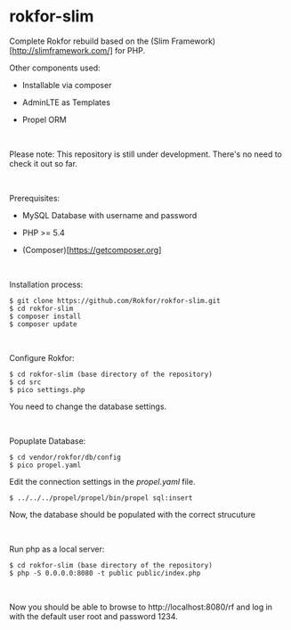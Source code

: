 rokfor-slim
===========

Complete Rokfor rebuild based on the (Slim Framework)[http://slimframework.com/]
for PHP.

Other components used:

-   Installable via composer

-   AdminLTE as Templates

-   Propel ORM

 

Please note: This repository is still under development. There's no need to
check it out so far.

 

Prerequisites:

-   MySQL Database with username and password

-   PHP \>= 5.4

-   (Composer)[<https://getcomposer.org>]

 

Installation process:

~~~~~~~~~~~~~~~~~~~~~~~~~~~~~~~~~~~~~~~~~~~~~~~~~~~~~~~~~~~~~~~~~~~~~~~~~~~~~~~~
$ git clone https://github.com/Rokfor/rokfor-slim.git
$ cd rokfor-slim
$ composer install
$ composer update
~~~~~~~~~~~~~~~~~~~~~~~~~~~~~~~~~~~~~~~~~~~~~~~~~~~~~~~~~~~~~~~~~~~~~~~~~~~~~~~~

 

Configure Rokfor:

~~~~~~~~~~~~~~~~~~~~~~~~~~~~~~~~~~~~~~~~~~~~~~~~~~~~~~~~~~~~~~~~~~~~~~~~~~~~~~~~
$ cd rokfor-slim (base directory of the repository)
$ cd src
$ pico settings.php
~~~~~~~~~~~~~~~~~~~~~~~~~~~~~~~~~~~~~~~~~~~~~~~~~~~~~~~~~~~~~~~~~~~~~~~~~~~~~~~~

You need to change the database settings.

 

Popuplate Database:

~~~~~~~~~~~~~~~~~~~~~~~~~~~~~~~~~~~~~~~~~~~~~~~~~~~~~~~~~~~~~~~~~~~~~~~~~~~~~~~~
$ cd vendor/rokfor/db/config
$ pico propel.yaml
~~~~~~~~~~~~~~~~~~~~~~~~~~~~~~~~~~~~~~~~~~~~~~~~~~~~~~~~~~~~~~~~~~~~~~~~~~~~~~~~

Edit the connection settings in the *propel.yaml* file.

~~~~~~~~~~~~~~~~~~~~~~~~~~~~~~~~~~~~~~~~~~~~~~~~~~~~~~~~~~~~~~~~~~~~~~~~~~~~~~~~
$ ../../../propel/propel/bin/propel sql:insert
~~~~~~~~~~~~~~~~~~~~~~~~~~~~~~~~~~~~~~~~~~~~~~~~~~~~~~~~~~~~~~~~~~~~~~~~~~~~~~~~

Now, the database should be populated with the correct strucuture

 

Run php as a local server:

~~~~~~~~~~~~~~~~~~~~~~~~~~~~~~~~~~~~~~~~~~~~~~~~~~~~~~~~~~~~~~~~~~~~~~~~~~~~~~~~
$ cd rokfor-slim (base directory of the repository)
$ php -S 0.0.0.0:8080 -t public public/index.php
~~~~~~~~~~~~~~~~~~~~~~~~~~~~~~~~~~~~~~~~~~~~~~~~~~~~~~~~~~~~~~~~~~~~~~~~~~~~~~~~

 

Now you should be able to browse to http://localhost:8080/rf and log in with the
default user root and password 1234.
